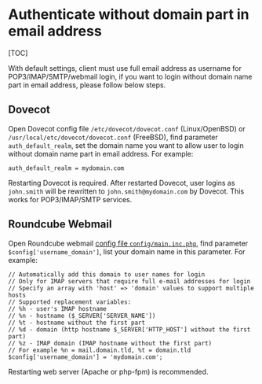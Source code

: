 # Authenticate without domain part in email address

[TOC]

With default settings, client must use full email address as username for
POP3/IMAP/SMTP/webmail login, if you want to login without domain name part in
email address, please follow below steps.

## Dovecot

Open Dovecot config file `/etc/dovecot/dovecot.conf` (Linux/OpenBSD) or
`/usr/local/etc/dovecot/dovecot.conf` (FreeBSD), find parameter
`auth_default_realm`, set the domain name you want to allow user to login
without domain name part in email address. For example:

```
auth_default_realm = mydomain.com
```

Restarting Dovecot is required. After restarted Dovecot, user logins as
`john.smith` will be rewritten to `john.smith@mydomain.com` by Dovecot.
This works for POP3/IMAP/SMTP services.

## Roundcube Webmail

Open Roundcube webmail
[config file `config/main.inc.php`](./file.locations.html#roundcube-webmail),
find parameter `$config['username_domain']`, list your domain name
in this parameter. For example:

```
// Automatically add this domain to user names for login
// Only for IMAP servers that require full e-mail addresses for login
// Specify an array with 'host' => 'domain' values to support multiple hosts
// Supported replacement variables:
// %h - user's IMAP hostname
// %n - hostname ($_SERVER['SERVER_NAME'])
// %t - hostname without the first part
// %d - domain (http hostname $_SERVER['HTTP_HOST'] without the first part)
// %z - IMAP domain (IMAP hostname without the first part)
// For example %n = mail.domain.tld, %t = domain.tld
$config['username_domain'] = 'mydomain.com';
```

Restarting web server (Apache or php-fpm) is recommended.
